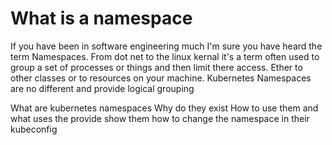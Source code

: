 # What is a namespace

If you have been in software engineering much I'm sure you have heard the term Namespaces. From dot net to the linux kernal it's a term often used to group a set of processes or things and then limit there access. Ether to other classes or to resources on your machine. Kubernetes Namespaces are no different and provide logical grouping 

What are kubernetes namespaces
Why do they exist
How to use them and what uses the provide
show them how to change the namespace in their kubeconfig

